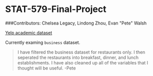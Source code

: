 STAT-579-Final-Project
======================

###Contributors:
Chelsea Legacy, Lindong Zhou, Evan "Pete" Walsh

[Yelp academic dataset](https://www.yelp.com/academic_dataset)

Currently examing ```business``` dataset. 

>I have filtered the business dataset for restaurants only. I then seperated the restaurants into breakfast,
dinner, and lunch establishments. I have also cleaned up all of the variables that I thought will be useful.
-Pete
